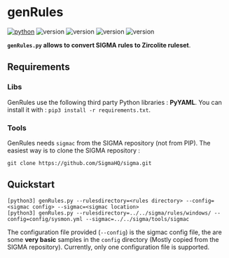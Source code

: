 # genRules
[![python](https://img.shields.io/badge/python-3.8-blue)](https://www.python.org/)
![version](https://img.shields.io/badge/Platform-Win-green)
![version](https://img.shields.io/badge/Platform-Lin-green)
![version](https://img.shields.io/badge/Platform-Mac-green)
![version](https://img.shields.io/badge/Architecture-64bit-red)

**`genRules.py` allows to convert SIGMA rules to Zircolite ruleset**. 

## Requirements 

### Libs

GenRules use the following third party Python libraries : **PyYAML**. You can install it with : `pip3 install -r requirements.txt`.

### Tools

GenRules needs `sigmac` from the SIGMA repository (not from PIP). The easiest way is to clone the SIGMA repository : 

`git clone https://github.com/SigmaHQ/sigma.git`  

## Quickstart

```shell
[python3] genRules.py --rulesdirectory=<rules directory> --config=<sigmac config> --sigmac=<sigmac location>
[python3] genRules.py --rulesdirectory=../../sigma/rules/windows/ --config=config/sysmon.yml --sigmac=../../sigma/tools/sigmac

```

The configuration file provided (`--config`) is the sigmac config file, the are some **very basic** samples in the `config` directory (Mostly copied from the SIGMA repository). Currently, only one configuration file is supported.

